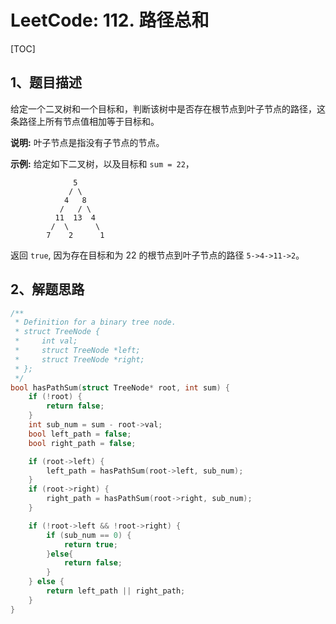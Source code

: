 # LeetCode: 112. 路径总和

[TOC]

## 1、题目描述

给定一个二叉树和一个目标和，判断该树中是否存在根节点到叶子节点的路径，这条路径上所有节点值相加等于目标和。

**说明:** 叶子节点是指没有子节点的节点。

**示例:** 
给定如下二叉树，以及目标和 `sum = 22`，

```
              5
             / \
            4   8
           /   / \
          11  13  4
         /  \      \
        7    2      1
```

返回 `true`, 因为存在目标和为 22 的根节点到叶子节点的路径 `5->4->11->2`。



## 2、解题思路

```c
/**
 * Definition for a binary tree node.
 * struct TreeNode {
 *     int val;
 *     struct TreeNode *left;
 *     struct TreeNode *right;
 * };
 */
bool hasPathSum(struct TreeNode* root, int sum) {
    if (!root) {
        return false;
    }
    int sub_num = sum - root->val;
    bool left_path = false;
    bool right_path = false;

    if (root->left) {
        left_path = hasPathSum(root->left, sub_num);
    }
    if (root->right) {
        right_path = hasPathSum(root->right, sub_num);
    }

    if (!root->left && !root->right) {
        if (sub_num == 0) {
            return true;
        }else{
            return false;
        }
    } else {
        return left_path || right_path;
    }
}
```

